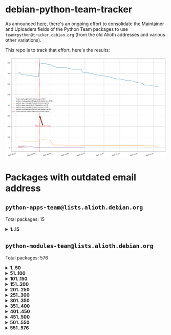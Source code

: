 # debian-python-team-tracker



As announced [here](https://lists.debian.org/debian-python/2021/08/msg00006.html), there's an ongoing effort to consolidate the Maintainer and Uploaders fields of the Python Team packages to use `team+python@tracker.debian.org` (from the old Alioth addresses and various other variations).



This repo is to track that effort, here's the results:



![Python team emails](images/python_team_emails.svg)


# Packages with outdated email address

## `python-apps-team@lists.alioth.debian.org`
Total packages: 15
<details>
<summary><b>1..15</b></summary>


| # | Package | Version |
| --- | --- | --- |
| 1 | [ctop](https://tracker.debian.org/ctop) | 1.0.0-2.1 |
| 2 | [db2twitter](https://tracker.debian.org/db2twitter) | 0.6-1.1 |
| 3 | [dodgy](https://tracker.debian.org/dodgy) | 0.1.9-3 |
| 4 | [etm](https://tracker.debian.org/etm) | 3.2.30-1.1 |
| 5 | [firmware-microbit-micropython](https://tracker.debian.org/firmware-microbit-micropython) | 1.0.1-2 |
| 6 | [freealchemist](https://tracker.debian.org/freealchemist) | 0.5-1.1 |
| 7 | [kanboard-cli](https://tracker.debian.org/kanboard-cli) | 0.0.2-1.1 |
| 8 | [lightyears](https://tracker.debian.org/lightyears) | 1.4-2 |
| 9 | [pipenv](https://tracker.debian.org/pipenv) | 11.9.0-1.1 |
| 10 | [prospector](https://tracker.debian.org/prospector) | 1.1.7-2 |
| 11 | [pybik](https://tracker.debian.org/pybik) | 3.0-3.1 |
| 12 | [retweet](https://tracker.debian.org/retweet) | 0.10-1.1 |
| 13 | [sen](https://tracker.debian.org/sen) | 0.6.1-0.1 |
| 14 | [sinntp](https://tracker.debian.org/sinntp) | 1.6-1.2 |
| 15 | [smem](https://tracker.debian.org/smem) | 1.5-1.1 |
</details>

## `python-modules-team@lists.alioth.debian.org`
Total packages: 576
<details>
<summary><b>1..50</b></summary>


| # | Package | Version |
| --- | --- | --- |
| 1 | [anorack](https://tracker.debian.org/anorack) | 0.2.7-1 |
| 2 | [anosql](https://tracker.debian.org/anosql) | 1.0.1-1 |
| 3 | [appdirs](https://tracker.debian.org/appdirs) | 1.4.4-1 |
| 4 | [asn1crypto](https://tracker.debian.org/asn1crypto) | 1.4.0-1 |
| 5 | [astral](https://tracker.debian.org/astral) | 1.6.1-2 |
| 6 | [authres](https://tracker.debian.org/authres) | 1.2.0-2 |
| 7 | [automat](https://tracker.debian.org/automat) | 20.2.0-1 |
| 8 | [azure-cosmos-table-python](https://tracker.debian.org/azure-cosmos-table-python) | 1.0.5+git20191025-5 |
| 9 | [bdist-nsi](https://tracker.debian.org/bdist-nsi) | 0.1.5-2 |
| 10 | [bernhard](https://tracker.debian.org/bernhard) | 0.2.6-2 |
| 11 | [betamax](https://tracker.debian.org/betamax) | 0.8.1-2 |
| 12 | [bibtexparser](https://tracker.debian.org/bibtexparser) | 1.1.0+ds-3 |
| 13 | [binaryornot](https://tracker.debian.org/binaryornot) | 0.4.4+dfsg-4 |
| 14 | [bitstruct](https://tracker.debian.org/bitstruct) | 8.9.0-1 |
| 15 | [case](https://tracker.debian.org/case) | 1.5.3+dfsg-3 |
| 16 | [cerealizer](https://tracker.debian.org/cerealizer) | 0.8.1-3 |
| 17 | [chardet](https://tracker.debian.org/chardet) | 4.0.0-1 |
| 18 | [chargebee-python](https://tracker.debian.org/chargebee-python) | 1.6.6-1 |
| 19 | [codicefiscale](https://tracker.debian.org/codicefiscale) | 0.9+ds0-2 |
| 20 | [colorclass](https://tracker.debian.org/colorclass) | 2.2.0-2.2 |
| 21 | [colorspacious](https://tracker.debian.org/colorspacious) | 1.1.2-2 |
| 22 | [commonmark](https://tracker.debian.org/commonmark) | 0.9.1-3 |
| 23 | [constantly](https://tracker.debian.org/constantly) | 15.1.0-2 |
| 24 | [contextlib2](https://tracker.debian.org/contextlib2) | 0.6.0.post1-1 |
| 25 | [cookiecutter](https://tracker.debian.org/cookiecutter) | 1.7.3-1 |
| 26 | [coreapi](https://tracker.debian.org/coreapi) | 2.3.3-4 |
| 27 | [coreschema](https://tracker.debian.org/coreschema) | 0.0.4-3 |
| 28 | [cov-core](https://tracker.debian.org/cov-core) | 1.15.0-3 |
| 29 | [cppy](https://tracker.debian.org/cppy) | 1.1.0-2 |
| 30 | [cram](https://tracker.debian.org/cram) | 0.7-4 |
| 31 | [cssutils](https://tracker.debian.org/cssutils) | 1.0.2-3 |
| 32 | [d2to1](https://tracker.debian.org/d2to1) | 0.2.12-2 |
| 33 | [deap](https://tracker.debian.org/deap) | 1.3.1-2 |
| 34 | [debiancontributors](https://tracker.debian.org/debiancontributors) | 0.7.8-2 |
| 35 | [devpi-common](https://tracker.debian.org/devpi-common) | 3.2.2-1.1 |
| 36 | [django-ajax-selects](https://tracker.debian.org/django-ajax-selects) | 1.7.0-3 |
| 37 | [django-bitfield](https://tracker.debian.org/django-bitfield) | 1.9.6-2 |
| 38 | [django-dirtyfields](https://tracker.debian.org/django-dirtyfields) | 1.3.1-2 |
| 39 | [django-downloadview](https://tracker.debian.org/django-downloadview) | 2.1.1-1 |
| 40 | [django-environ](https://tracker.debian.org/django-environ) | 0.4.4-2 |
| 41 | [django-filter](https://tracker.debian.org/django-filter) | 2.4.0-1 |
| 42 | [django-hvad](https://tracker.debian.org/django-hvad) | 1.8.0-1.1 |
| 43 | [django-js-reverse](https://tracker.debian.org/django-js-reverse) | 0.7.3-1.1 |
| 44 | [django-macaddress](https://tracker.debian.org/django-macaddress) | 1.5.0-2 |
| 45 | [django-markupfield](https://tracker.debian.org/django-markupfield) | 2.0.0-1 |
| 46 | [django-memoize](https://tracker.debian.org/django-memoize) | 2.2.0+dfsg-1 |
| 47 | [django-nose](https://tracker.debian.org/django-nose) | 1.4.6-2.1 |
| 48 | [django-notification](https://tracker.debian.org/django-notification) | 1.2.0-3 |
| 49 | [django-pagination](https://tracker.debian.org/django-pagination) | 1.0.7-4 |
| 50 | [django-paintstore](https://tracker.debian.org/django-paintstore) | 0.2-4 |
</details>
<details>
<summary><b>51..100</b></summary>

| # | Package | Version |
| --- | --- | --- |
| 51 | [django-picklefield](https://tracker.debian.org/django-picklefield) | 3.0.1-1 |
| 52 | [django-pipeline](https://tracker.debian.org/django-pipeline) | 1.6.14-3 |
| 53 | [django-q](https://tracker.debian.org/django-q) | 1.2.1-1 |
| 54 | [django-recurrence](https://tracker.debian.org/django-recurrence) | 1.10.3-1 |
| 55 | [django-simple-redis-admin](https://tracker.debian.org/django-simple-redis-admin) | 1.4.0-2 |
| 56 | [django-stronghold](https://tracker.debian.org/django-stronghold) | 0.3.0+debian-2 |
| 57 | [django-webpack-loader](https://tracker.debian.org/django-webpack-loader) | 0.6.0-2 |
| 58 | [django-websocket-redis](https://tracker.debian.org/django-websocket-redis) | 0.4.7-2 |
| 59 | [django-wkhtmltopdf](https://tracker.debian.org/django-wkhtmltopdf) | 3.3.0-1 |
| 60 | [django-xmlrpc](https://tracker.debian.org/django-xmlrpc) | 0.1.8-2 |
| 61 | [djangorestframework-api-key](https://tracker.debian.org/djangorestframework-api-key) | 2.0.0-2 |
| 62 | [dkimpy](https://tracker.debian.org/dkimpy) | 1.0.5-1 |
| 63 | [dnsdiag](https://tracker.debian.org/dnsdiag) | 1.7.0-1.1 |
| 64 | [dockerpty](https://tracker.debian.org/dockerpty) | 0.4.1-2 |
| 65 | [dominate](https://tracker.debian.org/dominate) | 2.3.1-2 |
| 66 | [drf-generators](https://tracker.debian.org/drf-generators) | 0.5.0-1 |
| 67 | [elasticsearch-curator](https://tracker.debian.org/elasticsearch-curator) | 5.8.1-1 |
| 68 | [enum34](https://tracker.debian.org/enum34) | 1.1.6-4 |
| 69 | [enzyme](https://tracker.debian.org/enzyme) | 0.4.1-2 |
| 70 | [exam](https://tracker.debian.org/exam) | 0.10.5-3 |
| 71 | [factory-boy](https://tracker.debian.org/factory-boy) | 2.11.1-3 |
| 72 | [faker](https://tracker.debian.org/faker) | 0.9.3-0.1 |
| 73 | [fakesleep](https://tracker.debian.org/fakesleep) | 0.1-2 |
| 74 | [fastchunking](https://tracker.debian.org/fastchunking) | 0.0.3-2 |
| 75 | [feedgenerator](https://tracker.debian.org/feedgenerator) | 1.9-2 |
| 76 | [flake8-polyfill](https://tracker.debian.org/flake8-polyfill) | 1.0.2-2 |
| 77 | [flask-api](https://tracker.debian.org/flask-api) | 1.1+dfsg-1.1 |
| 78 | [flask-babelex](https://tracker.debian.org/flask-babelex) | 0.9.4-1 |
| 79 | [flask-bcrypt](https://tracker.debian.org/flask-bcrypt) | 0.7.1-2 |
| 80 | [flask-compress](https://tracker.debian.org/flask-compress) | 1.4.0-3 |
| 81 | [flask-gravatar](https://tracker.debian.org/flask-gravatar) | 0.4.2-2 |
| 82 | [flask-htmlmin](https://tracker.debian.org/flask-htmlmin) | 1.3.2-2 |
| 83 | [flask-ldapconn](https://tracker.debian.org/flask-ldapconn) | 0.7.2-1.1 |
| 84 | [flask-limiter](https://tracker.debian.org/flask-limiter) | 1.0.1-2 |
| 85 | [flask-login](https://tracker.debian.org/flask-login) | 0.5.0-1 |
| 86 | [flask-mail](https://tracker.debian.org/flask-mail) | 0.9.1+dfsg1-1.1 |
| 87 | [flask-mongoengine](https://tracker.debian.org/flask-mongoengine) | 0.9.3-4 |
| 88 | [flask-multistatic](https://tracker.debian.org/flask-multistatic) | 1.0-2 |
| 89 | [flask-paranoid](https://tracker.debian.org/flask-paranoid) | 0.2.0-3.1 |
| 90 | [flask-script](https://tracker.debian.org/flask-script) | 2.0.6-2 |
| 91 | [flask-silk](https://tracker.debian.org/flask-silk) | 0.2-18 |
| 92 | [flask-wtf](https://tracker.debian.org/flask-wtf) | 0.14.3-1 |
| 93 | [flufl.bounce](https://tracker.debian.org/flufl.bounce) | 3.0.1-1 |
| 94 | [flufl.enum](https://tracker.debian.org/flufl.enum) | 4.1.1-3 |
| 95 | [flufl.i18n](https://tracker.debian.org/flufl.i18n) | 3.0.1-1 |
| 96 | [flufl.lock](https://tracker.debian.org/flufl.lock) | 5.0.1-1 |
| 97 | [flufl.password](https://tracker.debian.org/flufl.password) | 1.3-3 |
| 98 | [flufl.testing](https://tracker.debian.org/flufl.testing) | 0.7-2 |
| 99 | [gerritlib](https://tracker.debian.org/gerritlib) | 0.8.0-2 |
| 100 | [gmplot](https://tracker.debian.org/gmplot) | 1.2.0-2 |
</details>
<details>
<summary><b>101..150</b></summary>

| # | Package | Version |
| --- | --- | --- |
| 101 | [gtextfsm](https://tracker.debian.org/gtextfsm) | 1.1.0-2 |
| 102 | [gtts](https://tracker.debian.org/gtts) | 2.0.3-1 |
| 103 | [gtts-token](https://tracker.debian.org/gtts-token) | 1.1.3-1 |
| 104 | [guzzle-sphinx-theme](https://tracker.debian.org/guzzle-sphinx-theme) | 0.7.11-5 |
| 105 | [hachoir](https://tracker.debian.org/hachoir) | 3.1.0+dfsg-3 |
| 106 | [haproxy-log-analysis](https://tracker.debian.org/haproxy-log-analysis) | 2.0~b0-2 |
| 107 | [heapdict](https://tracker.debian.org/heapdict) | 1.0.1-1 |
| 108 | [hiro](https://tracker.debian.org/hiro) | 0.5-2 |
| 109 | [hypothesis-auto](https://tracker.debian.org/hypothesis-auto) | 1.1.4-2 |
| 110 | [importmagic](https://tracker.debian.org/importmagic) | 0.1.7-2 |
| 111 | [inflection](https://tracker.debian.org/inflection) | 0.3.1-2 |
| 112 | [isodate](https://tracker.debian.org/isodate) | 0.6.0-2 |
| 113 | [jaraco.itertools](https://tracker.debian.org/jaraco.itertools) | 2.0.1-4 |
| 114 | [jpylyzer](https://tracker.debian.org/jpylyzer) | 2.0.0-3 |
| 115 | [json-tricks](https://tracker.debian.org/json-tricks) | 3.11.0-2 |
| 116 | [jsonhyperschema-codec](https://tracker.debian.org/jsonhyperschema-codec) | 1.0.3-2 |
| 117 | [junos-eznc](https://tracker.debian.org/junos-eznc) | 2.1.7-3 |
| 118 | [jupyter-sphinx-theme](https://tracker.debian.org/jupyter-sphinx-theme) | 0.0.6+ds1-10 |
| 119 | [kitchen](https://tracker.debian.org/kitchen) | 1.2.6-2 |
| 120 | [kivy](https://tracker.debian.org/kivy) | 1.11.0-2 |
| 121 | [lazr.delegates](https://tracker.debian.org/lazr.delegates) | 2.0.3-2 |
| 122 | [lazr.smtptest](https://tracker.debian.org/lazr.smtptest) | 2.0.3-2 |
| 123 | [lexicon](https://tracker.debian.org/lexicon) | 3.3.17-1 |
| 124 | [libthumbor](https://tracker.debian.org/libthumbor) | 1.3.3-2 |
| 125 | [logilab-constraint](https://tracker.debian.org/logilab-constraint) | 0.6.0-2 |
| 126 | [mako](https://tracker.debian.org/mako) | 1.1.3+ds1-2 |
| 127 | [manuel](https://tracker.debian.org/manuel) | 1.10.1-2 |
| 128 | [markupsafe](https://tracker.debian.org/markupsafe) | 1.1.1-1 |
| 129 | [mercurial-extension-utils](https://tracker.debian.org/mercurial-extension-utils) | 1.5.1-1 |
| 130 | [mercurial-extension-utils](https://tracker.debian.org/mercurial-extension-utils) | 1.5.1-3 |
| 131 | [mercurial-keyring](https://tracker.debian.org/mercurial-keyring) | 1.3.1-3 |
| 132 | [milksnake](https://tracker.debian.org/milksnake) | 0.1.5-1 |
| 133 | [mimerender](https://tracker.debian.org/mimerender) | 0.6.0-2 |
| 134 | [mmllib](https://tracker.debian.org/mmllib) | 0.3.0.post1-2 |
| 135 | [mockldap](https://tracker.debian.org/mockldap) | 0.3.0-4 |
| 136 | [modernize](https://tracker.debian.org/modernize) | 0.7-2 |
| 137 | [moksha.common](https://tracker.debian.org/moksha.common) | 1.2.5-4 |
| 138 | [mrtparse](https://tracker.debian.org/mrtparse) | 1.6-2 |
| 139 | [musicbrainzngs](https://tracker.debian.org/musicbrainzngs) | 0.7.1-2 |
| 140 | [mutagen](https://tracker.debian.org/mutagen) | 1.45.1-2 |
| 141 | [mwic](https://tracker.debian.org/mwic) | 0.7.8-1 |
| 142 | [mysql-connector-python](https://tracker.debian.org/mysql-connector-python) | 8.0.15-2 |
| 143 | [nb2plots](https://tracker.debian.org/nb2plots) | 0.6-2 |
| 144 | [netmiko](https://tracker.debian.org/netmiko) | 2.4.2-1 |
| 145 | [networkx](https://tracker.debian.org/networkx) | 2.5+ds-2 |
| 146 | [nose](https://tracker.debian.org/nose) | 1.3.7-6 |
| 147 | [nose2](https://tracker.debian.org/nose2) | 0.9.2-1 |
| 148 | [nose2-cov](https://tracker.debian.org/nose2-cov) | 1.0a4-3 |
| 149 | [ntplib](https://tracker.debian.org/ntplib) | 0.3.3-2 |
| 150 | [numpy-stl](https://tracker.debian.org/numpy-stl) | 2.9.0-1 |
</details>
<details>
<summary><b>151..200</b></summary>

| # | Package | Version |
| --- | --- | --- |
| 151 | [numpydoc](https://tracker.debian.org/numpydoc) | 1.1.0-3 |
| 152 | [obsub](https://tracker.debian.org/obsub) | 0.2-4 |
| 153 | [okasha](https://tracker.debian.org/okasha) | 0.2.4-4 |
| 154 | [overpass](https://tracker.debian.org/overpass) | 0.7-1 |
| 155 | [pastescript](https://tracker.debian.org/pastescript) | 2.0.2-4 |
| 156 | [pcapy](https://tracker.debian.org/pcapy) | 0.11.4-2 |
| 157 | [pep8](https://tracker.debian.org/pep8) | 1.7.1-9 |
| 158 | [pep8-naming](https://tracker.debian.org/pep8-naming) | 0.10.0-1 |
| 159 | [pg8000](https://tracker.debian.org/pg8000) | 1.10.6-2 |
| 160 | [pidcat](https://tracker.debian.org/pidcat) | 2.1.0-4 |
| 161 | [pilkit](https://tracker.debian.org/pilkit) | 2.0-3 |
| 162 | [plastex](https://tracker.debian.org/plastex) | 2.1-2 |
| 163 | [portio](https://tracker.debian.org/portio) | 0.5-4 |
| 164 | [postgresfixture](https://tracker.debian.org/postgresfixture) | 0.4.2-1 |
| 165 | [power](https://tracker.debian.org/power) | 1.4+dfsg-4 |
| 166 | [pprintpp](https://tracker.debian.org/pprintpp) | 0.4.0-2 |
| 167 | [preggy](https://tracker.debian.org/preggy) | 1.4.4-1 |
| 168 | [prettytable](https://tracker.debian.org/prettytable) | 0.7.2-5 |
| 169 | [ptable](https://tracker.debian.org/ptable) | 0.9.2-2 |
| 170 | [py-macaroon-bakery](https://tracker.debian.org/py-macaroon-bakery) | 1.3.1-1 |
| 171 | [py-radix](https://tracker.debian.org/py-radix) | 0.10.0-3 |
| 172 | [py3dns](https://tracker.debian.org/py3dns) | 3.2.1-1 |
| 173 | [pyasn1](https://tracker.debian.org/pyasn1) | 0.4.8-1 |
| 174 | [pybindgen](https://tracker.debian.org/pybindgen) | 0.20.0+dfsg1-2 |
| 175 | [pycairo](https://tracker.debian.org/pycairo) | 1.16.2-3 |
| 176 | [pycairo](https://tracker.debian.org/pycairo) | 1.16.2-4 |
| 177 | [pycallgraph](https://tracker.debian.org/pycallgraph) | 1.1.3-1.2 |
| 178 | [pyclamd](https://tracker.debian.org/pyclamd) | 0.4.0-2 |
| 179 | [pycodestyle](https://tracker.debian.org/pycodestyle) | 2.6.0-1 |
| 180 | [pycxx](https://tracker.debian.org/pycxx) | 7.1.4-0.2 |
| 181 | [pydbus](https://tracker.debian.org/pydbus) | 0.6.0-4 |
| 182 | [pydenticon](https://tracker.debian.org/pydenticon) | 0.3.1-2 |
| 183 | [pydispatcher](https://tracker.debian.org/pydispatcher) | 2.0.5-2 |
| 184 | [pydle](https://tracker.debian.org/pydle) | 0.9.4-2 |
| 185 | [pyeapi](https://tracker.debian.org/pyeapi) | 0.8.1-2 |
| 186 | [pyee](https://tracker.debian.org/pyee) | 7.0.2-1 |
| 187 | [pyenchant](https://tracker.debian.org/pyenchant) | 3.2.0-1 |
| 188 | [pyfg](https://tracker.debian.org/pyfg) | 0.50-2 |
| 189 | [pyfiglet](https://tracker.debian.org/pyfiglet) | 0.8.0+dfsg-1 |
| 190 | [pyfribidi](https://tracker.debian.org/pyfribidi) | 0.12.0+repack-7 |
| 191 | [pygame](https://tracker.debian.org/pygame) | 1.9.6+dfsg-2 |
| 192 | [pygeoif](https://tracker.debian.org/pygeoif) | 0.7-2 |
| 193 | [pygments](https://tracker.debian.org/pygments) | 2.3.1+dfsg-3 |
| 194 | [pygtail](https://tracker.debian.org/pygtail) | 0.6.1-2 |
| 195 | [pygtkspellcheck](https://tracker.debian.org/pygtkspellcheck) | 4.0.5-2 |
| 196 | [pyhamcrest](https://tracker.debian.org/pyhamcrest) | 1.9.0-3 |
| 197 | [pyinotify](https://tracker.debian.org/pyinotify) | 0.9.6-1.3 |
| 198 | [pyiosxr](https://tracker.debian.org/pyiosxr) | 0.52-1.1 |
| 199 | [pyjavaproperties](https://tracker.debian.org/pyjavaproperties) | 0.7-2 |
| 200 | [pyjokes](https://tracker.debian.org/pyjokes) | 0.5.0-3 |
</details>
<details>
<summary><b>201..250</b></summary>

| # | Package | Version |
| --- | --- | --- |
| 201 | [pykcs11](https://tracker.debian.org/pykcs11) | 1.5.10-1 |
| 202 | [pylama](https://tracker.debian.org/pylama) | 7.4.3-3 |
| 203 | [pylibmc](https://tracker.debian.org/pylibmc) | 1.5.2-3 |
| 204 | [pylint-celery](https://tracker.debian.org/pylint-celery) | 0.3-5 |
| 205 | [pylint-common](https://tracker.debian.org/pylint-common) | 0.2.5-4 |
| 206 | [pylint-django](https://tracker.debian.org/pylint-django) | 2.0.13-1 |
| 207 | [pylint-flask](https://tracker.debian.org/pylint-flask) | 0.5-4 |
| 208 | [pylint-plugin-utils](https://tracker.debian.org/pylint-plugin-utils) | 0.6-1 |
| 209 | [pymacs](https://tracker.debian.org/pymacs) | 0.25-3 |
| 210 | [pymodbus](https://tracker.debian.org/pymodbus) | 2.1.0+dfsg-2 |
| 211 | [pynag](https://tracker.debian.org/pynag) | 1.1.2+dfsg-2 |
| 212 | [pynliner](https://tracker.debian.org/pynliner) | 0.8.0-2 |
| 213 | [pyopengl](https://tracker.debian.org/pyopengl) | 3.1.5+dfsg-1 |
| 214 | [pyparsing](https://tracker.debian.org/pyparsing) | 2.4.7-1 |
| 215 | [pyprind](https://tracker.debian.org/pyprind) | 2.11.2-2 |
| 216 | [pyquery](https://tracker.debian.org/pyquery) | 1.2.9-4 |
| 217 | [pyrad](https://tracker.debian.org/pyrad) | 2.1-2 |
| 218 | [pyrsistent](https://tracker.debian.org/pyrsistent) | 0.15.5-1 |
| 219 | [pysimplesoap](https://tracker.debian.org/pysimplesoap) | 1.16.2-3 |
| 220 | [pysmi](https://tracker.debian.org/pysmi) | 0.3.2-2 |
| 221 | [pysodium](https://tracker.debian.org/pysodium) | 0.7.0-2 |
| 222 | [pyspf](https://tracker.debian.org/pyspf) | 2.0.14-2 |
| 223 | [pysrt](https://tracker.debian.org/pysrt) | 1.0.1-2 |
| 224 | [pyssim](https://tracker.debian.org/pyssim) | 0.2-2 |
| 225 | [pytaglib](https://tracker.debian.org/pytaglib) | 0.3.6+dfsg-2 |
| 226 | [pytds](https://tracker.debian.org/pytds) | 1.10.0-1 |
| 227 | [pytest-arraydiff](https://tracker.debian.org/pytest-arraydiff) | 0.3-1 |
| 228 | [pytest-bdd](https://tracker.debian.org/pytest-bdd) | 3.2.1-1 |
| 229 | [pytest-cookies](https://tracker.debian.org/pytest-cookies) | 0.4.0-1 |
| 230 | [pytest-django](https://tracker.debian.org/pytest-django) | 3.5.1-1 |
| 231 | [pytest-expect](https://tracker.debian.org/pytest-expect) | 1.1.0-2 |
| 232 | [pytest-forked](https://tracker.debian.org/pytest-forked) | 1.3.0-1 |
| 233 | [pytest-httpbin](https://tracker.debian.org/pytest-httpbin) | 1.0.0-2 |
| 234 | [pytest-instafail](https://tracker.debian.org/pytest-instafail) | 0.4.2-1 |
| 235 | [pytest-remotedata](https://tracker.debian.org/pytest-remotedata) | 0.3.2-1 |
| 236 | [pytest-runner](https://tracker.debian.org/pytest-runner) | 2.11.1-1.2 |
| 237 | [pytest-sugar](https://tracker.debian.org/pytest-sugar) | 0.9.4-1 |
| 238 | [pytest-tornado](https://tracker.debian.org/pytest-tornado) | 0.8.1-1 |
| 239 | [pytest-vcr](https://tracker.debian.org/pytest-vcr) | 1.0.2-2 |
| 240 | [python-activipy](https://tracker.debian.org/python-activipy) | 0.1-7 |
| 241 | [python-adal](https://tracker.debian.org/python-adal) | 1.2.2-1 |
| 242 | [python-aiohttp-session](https://tracker.debian.org/python-aiohttp-session) | 2.9.0-2 |
| 243 | [python-aioinflux](https://tracker.debian.org/python-aioinflux) | 0.9.0-2 |
| 244 | [python-aiomeasures](https://tracker.debian.org/python-aiomeasures) | 0.5.14-3 |
| 245 | [python-amqplib](https://tracker.debian.org/python-amqplib) | 1.0.2-2 |
| 246 | [python-apptools](https://tracker.debian.org/python-apptools) | 4.5.0-1.1 |
| 247 | [python-aptly](https://tracker.debian.org/python-aptly) | 0.12.10-2 |
| 248 | [python-args](https://tracker.debian.org/python-args) | 0.1.0-3 |
| 249 | [python-arpy](https://tracker.debian.org/python-arpy) | 1.1.1-4 |
| 250 | [python-astor](https://tracker.debian.org/python-astor) | 0.8.1-1 |
</details>
<details>
<summary><b>251..300</b></summary>

| # | Package | Version |
| --- | --- | --- |
| 251 | [python-base58](https://tracker.debian.org/python-base58) | 1.0.3-1.1 |
| 252 | [python-bcdoc](https://tracker.debian.org/python-bcdoc) | 0.16.0-2 |
| 253 | [python-bioblend](https://tracker.debian.org/python-bioblend) | 0.7.0-3 |
| 254 | [python-bitbucket-api](https://tracker.debian.org/python-bitbucket-api) | 0.5.0-3 |
| 255 | [python-box](https://tracker.debian.org/python-box) | 3.4.6-2 |
| 256 | [python-btrees](https://tracker.debian.org/python-btrees) | 4.3.1-2 |
| 257 | [python-cachecontrol](https://tracker.debian.org/python-cachecontrol) | 0.12.6-1 |
| 258 | [python-can](https://tracker.debian.org/python-can) | 3.3.2.final~github-2 |
| 259 | [python-cement](https://tracker.debian.org/python-cement) | 2.10.0-2 |
| 260 | [python-cerberus](https://tracker.debian.org/python-cerberus) | 1.3.2-1 |
| 261 | [python-click-log](https://tracker.debian.org/python-click-log) | 0.2.1-2 |
| 262 | [python-clint](https://tracker.debian.org/python-clint) | 0.5.1-3 |
| 263 | [python-cluster](https://tracker.debian.org/python-cluster) | 1.3.3-3 |
| 264 | [python-cmarkgfm](https://tracker.debian.org/python-cmarkgfm) | 0.4.2-1 |
| 265 | [python-coloredlogs](https://tracker.debian.org/python-coloredlogs) | 7.3-2 |
| 266 | [python-colour](https://tracker.debian.org/python-colour) | 0.1.5-2 |
| 267 | [python-consul](https://tracker.debian.org/python-consul) | 0.7.1-1.1 |
| 268 | [python-cookies](https://tracker.debian.org/python-cookies) | 2.2.1-3 |
| 269 | [python-cpuinfo](https://tracker.debian.org/python-cpuinfo) | 5.0.0-2 |
| 270 | [python-crcmod](https://tracker.debian.org/python-crcmod) | 1.7+dfsg-2 |
| 271 | [python-cs](https://tracker.debian.org/python-cs) | 2.7.1-1 |
| 272 | [python-cssselect2](https://tracker.debian.org/python-cssselect2) | 0.3.0-1 |
| 273 | [python-dbfread](https://tracker.debian.org/python-dbfread) | 2.0.7-3 |
| 274 | [python-decorator](https://tracker.debian.org/python-decorator) | 4.4.2-2 |
| 275 | [python-demjson](https://tracker.debian.org/python-demjson) | 2.2.4-5 |
| 276 | [python-diaspy](https://tracker.debian.org/python-diaspy) | 0.6.0-2 |
| 277 | [python-dict2xml](https://tracker.debian.org/python-dict2xml) | 1.7.0-1 |
| 278 | [python-dictobj](https://tracker.debian.org/python-dictobj) | 0.4-4 |
| 279 | [python-distro](https://tracker.debian.org/python-distro) | 1.5.0-1 |
| 280 | [python-distutils-extra](https://tracker.debian.org/python-distutils-extra) | 2.45 |
| 281 | [python-django-casclient](https://tracker.debian.org/python-django-casclient) | 1.5.3-1 |
| 282 | [python-django-dbconn-retry](https://tracker.debian.org/python-django-dbconn-retry) | 0.1.5-1.1 |
| 283 | [python-django-etcd-settings](https://tracker.debian.org/python-django-etcd-settings) | 0.1.13+dfsg-3 |
| 284 | [python-django-gravatar2](https://tracker.debian.org/python-django-gravatar2) | 1.4.4-2 |
| 285 | [python-django-jsonfield](https://tracker.debian.org/python-django-jsonfield) | 1.4.0-2 |
| 286 | [python-django-push-notifications](https://tracker.debian.org/python-django-push-notifications) | 1.4.1-1 |
| 287 | [python-django-simple-history](https://tracker.debian.org/python-django-simple-history) | 2.7.0-1.1 |
| 288 | [python-django-split-settings](https://tracker.debian.org/python-django-split-settings) | 0.3.0-2 |
| 289 | [python-docutils](https://tracker.debian.org/python-docutils) | 0.16+dfsg-2 |
| 290 | [python-doubleratchet](https://tracker.debian.org/python-doubleratchet) | 0.6.0-2 |
| 291 | [python-dpkt](https://tracker.debian.org/python-dpkt) | 1.9.2-2 |
| 292 | [python-easywebdav](https://tracker.debian.org/python-easywebdav) | 1.2.0-8 |
| 293 | [python-envisage](https://tracker.debian.org/python-envisage) | 4.9.0-2.1 |
| 294 | [python-envparse](https://tracker.debian.org/python-envparse) | 0.2.0-2 |
| 295 | [python-envs](https://tracker.debian.org/python-envs) | 1.2.6-1.1 |
| 296 | [python-epc](https://tracker.debian.org/python-epc) | 0.0.5-3 |
| 297 | [python-etcd](https://tracker.debian.org/python-etcd) | 0.4.5-2 |
| 298 | [python-ethtool](https://tracker.debian.org/python-ethtool) | 0.14-3 |
| 299 | [python-ewmh](https://tracker.debian.org/python-ewmh) | 0.1.6-2 |
| 300 | [python-exotel](https://tracker.debian.org/python-exotel) | 0.1.5-2 |
</details>
<details>
<summary><b>301..350</b></summary>

| # | Package | Version |
| --- | --- | --- |
| 301 | [python-feather-format](https://tracker.debian.org/python-feather-format) | 0.3.1+dfsg1-4 |
| 302 | [python-flaky](https://tracker.debian.org/python-flaky) | 3.7.0-1 |
| 303 | [python-flask-marshmallow](https://tracker.debian.org/python-flask-marshmallow) | 0.10.1-4 |
| 304 | [python-flask-seeder](https://tracker.debian.org/python-flask-seeder) | 0.1~a2-2 |
| 305 | [python-ftputil](https://tracker.debian.org/python-ftputil) | 3.4-3 |
| 306 | [python-genty](https://tracker.debian.org/python-genty) | 1.3.2-1 |
| 307 | [python-geoip](https://tracker.debian.org/python-geoip) | 1.3.2-3 |
| 308 | [python-geoip2](https://tracker.debian.org/python-geoip2) | 2.9.0+dfsg1-2 |
| 309 | [python-gflags](https://tracker.debian.org/python-gflags) | 1.5.1-7 |
| 310 | [python-glob2](https://tracker.debian.org/python-glob2) | 0.5-3 |
| 311 | [python-hashids](https://tracker.debian.org/python-hashids) | 1.3.1-1 |
| 312 | [python-hidapi](https://tracker.debian.org/python-hidapi) | 0.9.0.post3-2 |
| 313 | [python-hiredis](https://tracker.debian.org/python-hiredis) | 1.0.1-1 |
| 314 | [python-hpilo](https://tracker.debian.org/python-hpilo) | 4.3-3 |
| 315 | [python-html2text](https://tracker.debian.org/python-html2text) | 2020.1.16-1 |
| 316 | [python-http-parser](https://tracker.debian.org/python-http-parser) | 0.9.0-1 |
| 317 | [python-httptools](https://tracker.debian.org/python-httptools) | 0.1.1-1 |
| 318 | [python-icalendar](https://tracker.debian.org/python-icalendar) | 4.0.3-4 |
| 319 | [python-idna](https://tracker.debian.org/python-idna) | 2.10-1 |
| 320 | [python-iniparse](https://tracker.debian.org/python-iniparse) | 0.4-3 |
| 321 | [python-ipaddr](https://tracker.debian.org/python-ipaddr) | 2.2.0-4 |
| 322 | [python-ipaddress](https://tracker.debian.org/python-ipaddress) | 1.0.23-1 |
| 323 | [python-ipfix](https://tracker.debian.org/python-ipfix) | 0.9.7-2 |
| 324 | [python-irodsclient](https://tracker.debian.org/python-irodsclient) | 0.8.1-2 |
| 325 | [python-isc-dhcp-leases](https://tracker.debian.org/python-isc-dhcp-leases) | 0.9.1-2 |
| 326 | [python-iso3166](https://tracker.debian.org/python-iso3166) | 0.8.git20170319-2 |
| 327 | [python-isoweek](https://tracker.debian.org/python-isoweek) | 1.3.3-3 |
| 328 | [python-jmespath](https://tracker.debian.org/python-jmespath) | 0.10.0-1 |
| 329 | [python-jsonrpc](https://tracker.debian.org/python-jsonrpc) | 1.13.0-1 |
| 330 | [python-junit-xml](https://tracker.debian.org/python-junit-xml) | 1.9-1 |
| 331 | [python-kanboard](https://tracker.debian.org/python-kanboard) | 1.0.1-1.1 |
| 332 | [python-langdetect](https://tracker.debian.org/python-langdetect) | 1.0.7-4 |
| 333 | [python-ldap](https://tracker.debian.org/python-ldap) | 3.2.0-4 |
| 334 | [python-ldapdomaindump](https://tracker.debian.org/python-ldapdomaindump) | 0.9.3-1 |
| 335 | [python-libguess](https://tracker.debian.org/python-libguess) | 1.1-4 |
| 336 | [python-logfury](https://tracker.debian.org/python-logfury) | 0.1.2-4 |
| 337 | [python-lupa](https://tracker.debian.org/python-lupa) | 1.9+dfsg-1 |
| 338 | [python-mailer](https://tracker.debian.org/python-mailer) | 0.8.1-4 |
| 339 | [python-mastodon](https://tracker.debian.org/python-mastodon) | 1.5.1-1 |
| 340 | [python-mccabe](https://tracker.debian.org/python-mccabe) | 0.6.1-3 |
| 341 | [python-measurement](https://tracker.debian.org/python-measurement) | 2.0.1-2 |
| 342 | [python-mechanize](https://tracker.debian.org/python-mechanize) | 1:0.4.5-2 |
| 343 | [python-meld3](https://tracker.debian.org/python-meld3) | 1.0.2-3 |
| 344 | [python-mnemonic](https://tracker.debian.org/python-mnemonic) | 0.19-1 |
| 345 | [python-model-mommy](https://tracker.debian.org/python-model-mommy) | 1.6.0-2 |
| 346 | [python-morris](https://tracker.debian.org/python-morris) | 1.2-2 |
| 347 | [python-mpegdash](https://tracker.debian.org/python-mpegdash) | 0.2.0-1 |
| 348 | [python-msrestazure](https://tracker.debian.org/python-msrestazure) | 0.6.2-1 |
| 349 | [python-multidict](https://tracker.debian.org/python-multidict) | 5.1.0-1 |
| 350 | [python-munch](https://tracker.debian.org/python-munch) | 2.3.2-2 |
</details>
<details>
<summary><b>351..400</b></summary>

| # | Package | Version |
| --- | --- | --- |
| 351 | [python-murmurhash](https://tracker.debian.org/python-murmurhash) | 1.0.2-1 |
| 352 | [python-nacl](https://tracker.debian.org/python-nacl) | 1.4.0-1 |
| 353 | [python-nine](https://tracker.debian.org/python-nine) | 1.1.0-1 |
| 354 | [python-noise](https://tracker.debian.org/python-noise) | 1.2.3-3 |
| 355 | [python-notify2](https://tracker.debian.org/python-notify2) | 0.3-4 |
| 356 | [python-ntlm-auth](https://tracker.debian.org/python-ntlm-auth) | 1.4.0-1 |
| 357 | [python-oauth](https://tracker.debian.org/python-oauth) | 1.0.1-6 |
| 358 | [python-offtrac](https://tracker.debian.org/python-offtrac) | 0.1.0-2.1 |
| 359 | [python-ofxclient](https://tracker.debian.org/python-ofxclient) | 2.0.4-2 |
| 360 | [python-opcua](https://tracker.debian.org/python-opcua) | 0.98.11-1 |
| 361 | [python-openid-cla](https://tracker.debian.org/python-openid-cla) | 1.2-2 |
| 362 | [python-openid-teams](https://tracker.debian.org/python-openid-teams) | 1.2-2 |
| 363 | [python-openidc-client](https://tracker.debian.org/python-openidc-client) | 0.6.0-1.1 |
| 364 | [python-opentimestamps](https://tracker.debian.org/python-opentimestamps) | 0.4.1-1 |
| 365 | [python-padme](https://tracker.debian.org/python-padme) | 1.1.1-3 |
| 366 | [python-pampy](https://tracker.debian.org/python-pampy) | 1.8.4-2 |
| 367 | [python-pamqp](https://tracker.debian.org/python-pamqp) | 2.3.0-2 |
| 368 | [python-path-and-address](https://tracker.debian.org/python-path-and-address) | 2.0.1-2 |
| 369 | [python-pathtools](https://tracker.debian.org/python-pathtools) | 0.1.2-4 |
| 370 | [python-paypal](https://tracker.debian.org/python-paypal) | 1.2.5-3 |
| 371 | [python-peakutils](https://tracker.debian.org/python-peakutils) | 1.3.3+ds-2 |
| 372 | [python-pem](https://tracker.debian.org/python-pem) | 19.1.0-1 |
| 373 | [python-persistent](https://tracker.debian.org/python-persistent) | 4.6.4-0.2 |
| 374 | [python-pex](https://tracker.debian.org/python-pex) | 1.1.14-3.1 |
| 375 | [python-pgbouncer](https://tracker.debian.org/python-pgbouncer) | 0.0.9-3 |
| 376 | [python-pgpdump](https://tracker.debian.org/python-pgpdump) | 1.5-2 |
| 377 | [python-pgspecial](https://tracker.debian.org/python-pgspecial) | 1.11.10+dfsg1-1 |
| 378 | [python-phonenumbers](https://tracker.debian.org/python-phonenumbers) | 8.12.1-1 |
| 379 | [python-picklable-itertools](https://tracker.debian.org/python-picklable-itertools) | 0.1.1-3 |
| 380 | [python-plaster](https://tracker.debian.org/python-plaster) | 1.0-2 |
| 381 | [python-plaster-pastedeploy](https://tracker.debian.org/python-plaster-pastedeploy) | 0.5-3 |
| 382 | [python-prctl](https://tracker.debian.org/python-prctl) | 1.7-2 |
| 383 | [python-preshed](https://tracker.debian.org/python-preshed) | 3.0.2-1 |
| 384 | [python-pretend](https://tracker.debian.org/python-pretend) | 1.0.9-1 |
| 385 | [python-prettylog](https://tracker.debian.org/python-prettylog) | 0.1.0-2 |
| 386 | [python-priority](https://tracker.debian.org/python-priority) | 1.3.0-3 |
| 387 | [python-progress](https://tracker.debian.org/python-progress) | 1.5-1 |
| 388 | [python-progressbar](https://tracker.debian.org/python-progressbar) | 2.5-2 |
| 389 | [python-prov](https://tracker.debian.org/python-prov) | 1.5.2-2 |
| 390 | [python-pskc](https://tracker.debian.org/python-pskc) | 1.1-3 |
| 391 | [python-publicsuffix2](https://tracker.debian.org/python-publicsuffix2) | 2.20191221-2 |
| 392 | [python-py-zipkin](https://tracker.debian.org/python-py-zipkin) | 0.15.0-1.1 |
| 393 | [python-pyasn1-modules](https://tracker.debian.org/python-pyasn1-modules) | 0.2.1-1 |
| 394 | [python-pyface](https://tracker.debian.org/python-pyface) | 6.1.2-2 |
| 395 | [python-pyftpdlib](https://tracker.debian.org/python-pyftpdlib) | 1.5.4-2 |
| 396 | [python-pygerrit2](https://tracker.debian.org/python-pygerrit2) | 2.0.4-2 |
| 397 | [python-pygtrie](https://tracker.debian.org/python-pygtrie) | 2.2-1.1 |
| 398 | [python-pypump](https://tracker.debian.org/python-pypump) | 0.7-3 |
| 399 | [python-pysnmp4-apps](https://tracker.debian.org/python-pysnmp4-apps) | 0.3.2-2.2 |
| 400 | [python-pysnmp4-mibs](https://tracker.debian.org/python-pysnmp4-mibs) | 0.1.3-3 |
</details>
<details>
<summary><b>401..450</b></summary>

| # | Package | Version |
| --- | --- | --- |
| 401 | [python-pytest-benchmark](https://tracker.debian.org/python-pytest-benchmark) | 3.2.2-2 |
| 402 | [python-pyvmomi](https://tracker.debian.org/python-pyvmomi) | 6.7.1-3 |
| 403 | [python-qtpy](https://tracker.debian.org/python-qtpy) | 1.9.0-3 |
| 404 | [python-rarfile](https://tracker.debian.org/python-rarfile) | 3.1-1 |
| 405 | [python-ratelimiter](https://tracker.debian.org/python-ratelimiter) | 1.2.0.post0-1 |
| 406 | [python-redisearch-py](https://tracker.debian.org/python-redisearch-py) | 1.0.0-1 |
| 407 | [python-releases](https://tracker.debian.org/python-releases) | 1.6.3-1 |
| 408 | [python-repoze.lru](https://tracker.debian.org/python-repoze.lru) | 0.7-2 |
| 409 | [python-repoze.sphinx.autointerface](https://tracker.debian.org/python-repoze.sphinx.autointerface) | 0.8-0.2 |
| 410 | [python-repoze.tm2](https://tracker.debian.org/python-repoze.tm2) | 2.0-2 |
| 411 | [python-requests-ntlm](https://tracker.debian.org/python-requests-ntlm) | 1.1.0-1.1 |
| 412 | [python-requirements-detector](https://tracker.debian.org/python-requirements-detector) | 0.6-2 |
| 413 | [python-restless](https://tracker.debian.org/python-restless) | 2.1.1-2 |
| 414 | [python-roman](https://tracker.debian.org/python-roman) | 2.0.0-4 |
| 415 | [python-rpaths](https://tracker.debian.org/python-rpaths) | 0.13-1.1 |
| 416 | [python-rply](https://tracker.debian.org/python-rply) | 0.7.7-2 |
| 417 | [python-schedutils](https://tracker.debian.org/python-schedutils) | 0.6-2.1 |
| 418 | [python-schema](https://tracker.debian.org/python-schema) | 0.6.7-3 |
| 419 | [python-schroot](https://tracker.debian.org/python-schroot) | 0.4-4 |
| 420 | [python-scp](https://tracker.debian.org/python-scp) | 0.13.0-2 |
| 421 | [python-scrapy-djangoitem](https://tracker.debian.org/python-scrapy-djangoitem) | 1.1.1-4 |
| 422 | [python-scripttest](https://tracker.debian.org/python-scripttest) | 1.3-3 |
| 423 | [python-scruffy](https://tracker.debian.org/python-scruffy) | 0.3.3-2 |
| 424 | [python-sdnotify](https://tracker.debian.org/python-sdnotify) | 0.3.1-2 |
| 425 | [python-serverfiles](https://tracker.debian.org/python-serverfiles) | 0.3.0-1 |
| 426 | [python-service-identity](https://tracker.debian.org/python-service-identity) | 18.1.0-6 |
| 427 | [python-sexpdata](https://tracker.debian.org/python-sexpdata) | 0.0.3-2 |
| 428 | [python-shade](https://tracker.debian.org/python-shade) | 1.30.0-3 |
| 429 | [python-shellescape](https://tracker.debian.org/python-shellescape) | 3.4.1-4 |
| 430 | [python-simpy](https://tracker.debian.org/python-simpy) | 2.3.1+dfsg-2 |
| 431 | [python-simpy3](https://tracker.debian.org/python-simpy3) | 3.0.11-2 |
| 432 | [python-slimmer](https://tracker.debian.org/python-slimmer) | 0.1.30-8 |
| 433 | [python-slugify](https://tracker.debian.org/python-slugify) | 4.0.0-1 |
| 434 | [python-smstrade](https://tracker.debian.org/python-smstrade) | 0.2.4-6 |
| 435 | [python-socketpool](https://tracker.debian.org/python-socketpool) | 0.5.3-5 |
| 436 | [python-sphinx-issues](https://tracker.debian.org/python-sphinx-issues) | 1.2.0-2 |
| 437 | [python-spur](https://tracker.debian.org/python-spur) | 0.3.21-1 |
| 438 | [python-srp](https://tracker.debian.org/python-srp) | 1.0.15-1 |
| 439 | [python-statsd](https://tracker.debian.org/python-statsd) | 3.3.0-2 |
| 440 | [python-stopit](https://tracker.debian.org/python-stopit) | 1.1.2-1 |
| 441 | [python-structlog](https://tracker.debian.org/python-structlog) | 20.1.0-1 |
| 442 | [python-sunlight](https://tracker.debian.org/python-sunlight) | 1.1.5-3 |
| 443 | [python-suntime](https://tracker.debian.org/python-suntime) | 1.2.5-2 |
| 444 | [python-tblib](https://tracker.debian.org/python-tblib) | 1.7.0-1 |
| 445 | [python-tempita](https://tracker.debian.org/python-tempita) | 0.5.2-6 |
| 446 | [python-tesserocr](https://tracker.debian.org/python-tesserocr) | 2.5.0-1 |
| 447 | [python-test-server](https://tracker.debian.org/python-test-server) | 0.0.27-2 |
| 448 | [python-testing.common.database](https://tracker.debian.org/python-testing.common.database) | 2.0.0-2 |
| 449 | [python-testing.mysqld](https://tracker.debian.org/python-testing.mysqld) | 1.4.0-4 |
| 450 | [python-testing.postgresql](https://tracker.debian.org/python-testing.postgresql) | 1.3.0-2 |
</details>
<details>
<summary><b>451..500</b></summary>

| # | Package | Version |
| --- | --- | --- |
| 451 | [python-thriftpy](https://tracker.debian.org/python-thriftpy) | 0.3.9+ds1-1 |
| 452 | [python-timeline](https://tracker.debian.org/python-timeline) | 0.0.7-2 |
| 453 | [python-tinycss](https://tracker.debian.org/python-tinycss) | 0.4-3 |
| 454 | [python-tinycss2](https://tracker.debian.org/python-tinycss2) | 1.0.2-1 |
| 455 | [python-tktreectrl](https://tracker.debian.org/python-tktreectrl) | 2.0.2-3 |
| 456 | [python-toml](https://tracker.debian.org/python-toml) | 0.10.1-1 |
| 457 | [python-traits](https://tracker.debian.org/python-traits) | 5.2.0-2 |
| 458 | [python-traitsui](https://tracker.debian.org/python-traitsui) | 6.1.3-3 |
| 459 | [python-translationstring](https://tracker.debian.org/python-translationstring) | 1.4-1 |
| 460 | [python-trie](https://tracker.debian.org/python-trie) | 0.2+ds-2 |
| 461 | [python-twitter](https://tracker.debian.org/python-twitter) | 3.3-2 |
| 462 | [python-typeguard](https://tracker.debian.org/python-typeguard) | 2.2.2-1.1 |
| 463 | [python-tzlocal](https://tracker.debian.org/python-tzlocal) | 2.1-1 |
| 464 | [python-udatetime](https://tracker.debian.org/python-udatetime) | 0.0.16-4 |
| 465 | [python-unicodecsv](https://tracker.debian.org/python-unicodecsv) | 0.14.1-2 |
| 466 | [python-unidiff](https://tracker.debian.org/python-unidiff) | 0.5.5-2 |
| 467 | [python-urlobject](https://tracker.debian.org/python-urlobject) | 2.4.3-3 |
| 468 | [python-urwidtrees](https://tracker.debian.org/python-urwidtrees) | 1.0.3.dev0-1 |
| 469 | [python-utils](https://tracker.debian.org/python-utils) | 2.3.0-2 |
| 470 | [python-vagrant](https://tracker.debian.org/python-vagrant) | 0.5.15-3 |
| 471 | [python-venusian](https://tracker.debian.org/python-venusian) | 3.0.0-1 |
| 472 | [python-vobject](https://tracker.debian.org/python-vobject) | 0.9.6.1-0.2 |
| 473 | [python-webencodings](https://tracker.debian.org/python-webencodings) | 0.5.1-2 |
| 474 | [python-webob](https://tracker.debian.org/python-webob) | 1:1.8.6-1.1 |
| 475 | [python-wget](https://tracker.debian.org/python-wget) | 3.2-3 |
| 476 | [python-wheezy.template](https://tracker.debian.org/python-wheezy.template) | 0.1.167-2 |
| 477 | [python-whoosh](https://tracker.debian.org/python-whoosh) | 2.7.4+git6-g9134ad92-5 |
| 478 | [python-wither](https://tracker.debian.org/python-wither) | 1.1-2 |
| 479 | [python-wsgilog](https://tracker.debian.org/python-wsgilog) | 0.3.1-3 |
| 480 | [python-x3dh](https://tracker.debian.org/python-x3dh) | 0.5.8-2 |
| 481 | [python-xeddsa](https://tracker.debian.org/python-xeddsa) | 0.4.6-2 |
| 482 | [python-yaswfp](https://tracker.debian.org/python-yaswfp) | 0.9.3-1.1 |
| 483 | [python-zc.customdoctests](https://tracker.debian.org/python-zc.customdoctests) | 1.0.1-2 |
| 484 | [python-zipp](https://tracker.debian.org/python-zipp) | 1.0.0-3 |
| 485 | [python-zxcvbn](https://tracker.debian.org/python-zxcvbn) | 4.4.28-2 |
| 486 | [python3-proselint](https://tracker.debian.org/python3-proselint) | 0.10.2-2 |
| 487 | [pythondialog](https://tracker.debian.org/pythondialog) | 3.5.1-1 |
| 488 | [pythonmagick](https://tracker.debian.org/pythonmagick) | 0.9.19-6 |
| 489 | [pytoml](https://tracker.debian.org/pytoml) | 0.1.21-1 |
| 490 | [pyuca](https://tracker.debian.org/pyuca) | 1.2-2 |
| 491 | [pyutilib](https://tracker.debian.org/pyutilib) | 5.8.0-1 |
| 492 | [pywavelets](https://tracker.debian.org/pywavelets) | 1.1.1-1 |
| 493 | [pywinrm](https://tracker.debian.org/pywinrm) | 0.3.0-2 |
| 494 | [quark-sphinx-theme](https://tracker.debian.org/quark-sphinx-theme) | 0.5.1-2 |
| 495 | [readlike](https://tracker.debian.org/readlike) | 0.1.3-1.1 |
| 496 | [recommonmark](https://tracker.debian.org/recommonmark) | 0.6.0+ds-1 |
| 497 | [redis-py-cluster](https://tracker.debian.org/redis-py-cluster) | 2.0.0-1 |
| 498 | [reentry](https://tracker.debian.org/reentry) | 1.3.1-1 |
| 499 | [reparser](https://tracker.debian.org/reparser) | 1.4.3-1 |
| 500 | [requests-aws](https://tracker.debian.org/requests-aws) | 0.1.5-2 |
</details>
<details>
<summary><b>501..550</b></summary>

| # | Package | Version |
| --- | --- | --- |
| 501 | [restrictedpython](https://tracker.debian.org/restrictedpython) | 4.0~b3-2 |
| 502 | [ripe-atlas-cousteau](https://tracker.debian.org/ripe-atlas-cousteau) | 1.4.2-3 |
| 503 | [ripe-atlas-sagan](https://tracker.debian.org/ripe-atlas-sagan) | 1.2.2-2 |
| 504 | [robot-detection](https://tracker.debian.org/robot-detection) | 0.4.0-2 |
| 505 | [routes](https://tracker.debian.org/routes) | 2.5.1-1 |
| 506 | [sgmllib3k](https://tracker.debian.org/sgmllib3k) | 1.0.0-3 |
| 507 | [simplegeneric](https://tracker.debian.org/simplegeneric) | 0.8.1-3 |
| 508 | [singledispatch](https://tracker.debian.org/singledispatch) | 3.4.0.3-3 |
| 509 | [sireader](https://tracker.debian.org/sireader) | 1.1.1-2 |
| 510 | [sleekxmpp](https://tracker.debian.org/sleekxmpp) | 1.3.3-6 |
| 511 | [slimit](https://tracker.debian.org/slimit) | 0.8.1-4 |
| 512 | [smartypants](https://tracker.debian.org/smartypants) | 2.0.0-2 |
| 513 | [social-auth-app-django](https://tracker.debian.org/social-auth-app-django) | 3.1.0-2.1 |
| 514 | [sortedcontainers](https://tracker.debian.org/sortedcontainers) | 2.1.0-2 |
| 515 | [sparql-wrapper-python](https://tracker.debian.org/sparql-wrapper-python) | 1.8.5-1 |
| 516 | [speaklater](https://tracker.debian.org/speaklater) | 1.3-5 |
| 517 | [sphinx](https://tracker.debian.org/sphinx) | 1.8.5-2 |
| 518 | [sphinx](https://tracker.debian.org/sphinx) | 1.8.5-3 |
| 519 | [sphinx](https://tracker.debian.org/sphinx) | 1.8.5-4 |
| 520 | [sphinx](https://tracker.debian.org/sphinx) | 1.8.5-5 |
| 521 | [sphinx](https://tracker.debian.org/sphinx) | 1.8.5-7 |
| 522 | [sphinx](https://tracker.debian.org/sphinx) | 1.8.5-9 |
| 523 | [sphinx](https://tracker.debian.org/sphinx) | 2.4.3-2 |
| 524 | [sphinx](https://tracker.debian.org/sphinx) | 2.4.3-4 |
| 525 | [sphinx](https://tracker.debian.org/sphinx) | 3.2.1-1 |
| 526 | [sphinx-autorun](https://tracker.debian.org/sphinx-autorun) | 1.1.0-3.1 |
| 527 | [sphinx-celery](https://tracker.debian.org/sphinx-celery) | 2.0.0-1 |
| 528 | [sphinx-intl](https://tracker.debian.org/sphinx-intl) | 2.0.1-2 |
| 529 | [sphinxcontrib-devhelp](https://tracker.debian.org/sphinxcontrib-devhelp) | 1.0.2-2 |
| 530 | [sphinxcontrib-doxylink](https://tracker.debian.org/sphinxcontrib-doxylink) | 1.5-1 |
| 531 | [sphinxcontrib-log-cabinet](https://tracker.debian.org/sphinxcontrib-log-cabinet) | 1.0.1-2 |
| 532 | [sphinxcontrib-qthelp](https://tracker.debian.org/sphinxcontrib-qthelp) | 1.0.3-2 |
| 533 | [sphinxcontrib-rubydomain](https://tracker.debian.org/sphinxcontrib-rubydomain) | 0.1~dev-20100804-2 |
| 534 | [sphinxcontrib-websupport](https://tracker.debian.org/sphinxcontrib-websupport) | 1.2.4-1 |
| 535 | [sphinxtesters](https://tracker.debian.org/sphinxtesters) | 0.2.3-1 |
| 536 | [sqlalchemy](https://tracker.debian.org/sqlalchemy) | 1.3.15+ds1-1 |
| 537 | [sshpubkeys](https://tracker.debian.org/sshpubkeys) | 3.1.0-2.1 |
| 538 | [sshtunnel](https://tracker.debian.org/sshtunnel) | 0.1.4-2 |
| 539 | [stardicter](https://tracker.debian.org/stardicter) | 1.2-1 |
| 540 | [straight.plugin](https://tracker.debian.org/straight.plugin) | 1.4.1-3 |
| 541 | [stsci.distutils](https://tracker.debian.org/stsci.distutils) | 0.3.7-5 |
| 542 | [subvertpy](https://tracker.debian.org/subvertpy) | 0.11.0~git20191228+2423bf1-3 |
| 543 | [tagpy](https://tracker.debian.org/tagpy) | 2013.1-7 |
| 544 | [terminaltables](https://tracker.debian.org/terminaltables) | 3.1.0-3 |
| 545 | [texext](https://tracker.debian.org/texext) | 0.6.6-2 |
| 546 | [tinydb](https://tracker.debian.org/tinydb) | 3.15.2-2 |
| 547 | [tldextract](https://tracker.debian.org/tldextract) | 2.2.1-1 |
| 548 | [translation-finder](https://tracker.debian.org/translation-finder) | 1.0-1 |
| 549 | [transmissionrpc](https://tracker.debian.org/transmissionrpc) | 0.11-4 |
| 550 | [twodict](https://tracker.debian.org/twodict) | 1.2-2 |
</details>
<details>
<summary><b>551..576</b></summary>

| # | Package | Version |
| --- | --- | --- |
| 551 | [txws](https://tracker.debian.org/txws) | 0.9.1-4 |
| 552 | [txzmq](https://tracker.debian.org/txzmq) | 0.8.0-2 |
| 553 | [typogrify](https://tracker.debian.org/typogrify) | 1:2.0.7-2 |
| 554 | [u-msgpack-python](https://tracker.debian.org/u-msgpack-python) | 2.3.0-2 |
| 555 | [utidylib](https://tracker.debian.org/utidylib) | 0.5-3 |
| 556 | [validators](https://tracker.debian.org/validators) | 0.14.2-2 |
| 557 | [vcr.py](https://tracker.debian.org/vcr.py) | 4.0.2-1 |
| 558 | [vim-autopep8](https://tracker.debian.org/vim-autopep8) | 1.2.0-2 |
| 559 | [vsts-cd-manager](https://tracker.debian.org/vsts-cd-manager) | 1.0.2-3 |
| 560 | [wchartype](https://tracker.debian.org/wchartype) | 0.1-2 |
| 561 | [wcwidth](https://tracker.debian.org/wcwidth) | 0.1.9+dfsg1-2 |
| 562 | [webpy](https://tracker.debian.org/webpy) | 1:0.61-1 |
| 563 | [wheel](https://tracker.debian.org/wheel) | 0.34.2-1 |
| 564 | [whichcraft](https://tracker.debian.org/whichcraft) | 0.4.1-2 |
| 565 | [wikitrans](https://tracker.debian.org/wikitrans) | 1.3-1 |
| 566 | [willow](https://tracker.debian.org/willow) | 1.4-1 |
| 567 | [wlc](https://tracker.debian.org/wlc) | 1.2-1 |
| 568 | [wokkel](https://tracker.debian.org/wokkel) | 18.0.0-3.1 |
| 569 | [wsgiproxy2](https://tracker.debian.org/wsgiproxy2) | 0.4.5-1.1 |
| 570 | [wtf-peewee](https://tracker.debian.org/wtf-peewee) | 3.0.0+dfsg-2 |
| 571 | [wtforms](https://tracker.debian.org/wtforms) | 2.2.1-2 |
| 572 | [xhtml2pdf](https://tracker.debian.org/xhtml2pdf) | 0.2.4-1 |
| 573 | [xlwt](https://tracker.debian.org/xlwt) | 1.3.0-3 |
| 574 | [zc.lockfile](https://tracker.debian.org/zc.lockfile) | 2.0-1 |
| 575 | [zict](https://tracker.debian.org/zict) | 2.0.0-1 |
| 576 | [zope.deprecation](https://tracker.debian.org/zope.deprecation) | 4.4.0-4 |
</details>
